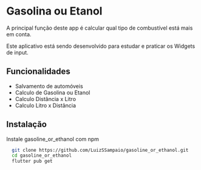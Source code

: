 # Gasolina ou Etanol

A principal função deste app é calcular qual tipo de combustível está mais em conta.

Este aplicativo está sendo desenvolvido para estudar e praticar os Widgets de input.

## Funcionalidades

- Salvamento de automóveis
- Calculo de Gasolina ou Etanol
- Calculo Distância x Litro
- Calculo Litro x Distância

## Instalação

Instale gasoline_or_ethanol com npm

```bash
  git clone https://github.com/LuizSSampaio/gasoline_or_ethanol.git
  cd gasoline_or_ethanol
  flutter pub get
```
